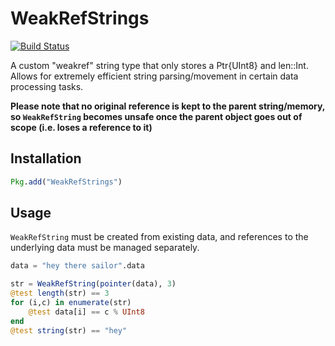 # WeakRefStrings

[![Build Status](https://travis-ci.org/quinnj/WeakRefStrings.jl.svg?branch=master)](https://travis-ci.org/quinnj/WeakRefStrings.jl)

A custom "weakref" string type that only stores a Ptr{UInt8} and len::Int.
Allows for extremely efficient string parsing/movement in certain data processing tasks.

**Please note that no original reference is kept to the parent string/memory, so `WeakRefString` becomes unsafe
once the parent object goes out of scope (i.e. loses a reference to it)**

## Installation
```julia
Pkg.add("WeakRefStrings")
```

## Usage
`WeakRefString` must be created from existing data, and references to the underlying data must be managed separately.
```julia
data = "hey there sailor".data

str = WeakRefString(pointer(data), 3)
@test length(str) == 3
for (i,c) in enumerate(str)
    @test data[i] == c % UInt8
end
@test string(str) == "hey"

```
